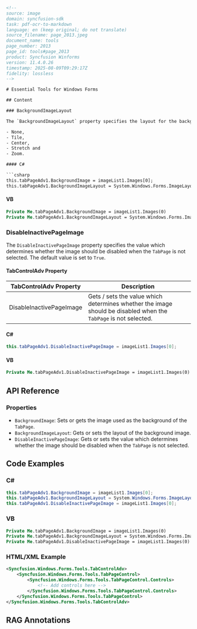 ```html
<!-- 
source: image
domain: syncfusion-sdk
task: pdf-ocr-to-markdown
language: en (keep original; do not translate)
source_filename: page_2013.jpeg
document_name: tools
page_number: 2013
page_id: tools#page_2013
product: Syncfusion Winforms
version: 11.4.0.26
timestamp: 2025-08-09T09:29:17Z
fidelity: lossless
-->

# Essential Tools for Windows Forms

## Content

### BackgroundImageLayout

The `BackgroundImageLayout` property specifies the layout for the background image when set. The options include:

- None,
- Tile,
- Center,
- Stretch and
- Zoom.

#### C#

```csharp
this.tabPageAdv1.BackgroundImage = imageList1.Images[0];
this.tabPageAdv1.BackgroundImageLayout = System.Windows.Forms.ImageLayout.Right;
```

#### VB

```vb
Private Me.tabPageAdv1.BackgroundImage = imageList1.Images(0)
Private Me.tabPageAdv1.BackgroundImageLayout = System.Windows.Forms.ImageLayout.Right
```

### DisableInactivePageImage

The `DisableInactivePageImage` property specifies the value which determines whether the image should be disabled when the `TabPage` is not selected. The default value is set to `True`.

#### TabControlAdv Property

| TabControlAdv Property       | Description                                                                 |
|------------------------------|----------------------------------------------------------------------------|
| DisableInactivePageImage     | Gets / sets the value which determines whether the image should be disabled when the `TabPage` is not selected. |

#### C#

```csharp
this.tabPageAdv1.DisableInactivePageImage = imageList1.Images[0];
```

#### VB

```vb
Private Me.tabPageAdv1.DisableInactivePageImage = imageList1.Images(0)
```

## API Reference

### Properties

- `BackgroundImage`: Sets or gets the image used as the background of the `TabPage`.
- `BackgroundImageLayout`: Gets or sets the layout of the background image.
- `DisableInactivePageImage`: Gets or sets the value which determines whether the image should be disabled when the `TabPage` is not selected.

## Code Examples

### C#

```csharp
this.tabPageAdv1.BackgroundImage = imageList1.Images[0];
this.tabPageAdv1.BackgroundImageLayout = System.Windows.Forms.ImageLayout.Right;
this.tabPageAdv1.DisableInactivePageImage = imageList1.Images[0];
```

### VB

```vb
Private Me.tabPageAdv1.BackgroundImage = imageList1.Images(0)
Private Me.tabPageAdv1.BackgroundImageLayout = System.Windows.Forms.ImageLayout.Right
Private Me.tabPageAdv1.DisableInactivePageImage = imageList1.Images(0)
```

### HTML/XML Example

```xml
<Syncfusion.Windows.Forms.Tools.TabControlAdv>
    <Syncfusion.Windows.Forms.Tools.TabPageControl>
        <Syncfusion.Windows.Forms.Tools.TabPageControl.Controls>
            <!-- Add controls here -->
        </Syncfusion.Windows.Forms.Tools.TabPageControl.Controls>
    </Syncfusion.Windows.Forms.Tools.TabPageControl>
</Syncfusion.Windows.Forms.Tools.TabControlAdv>
```

## RAG Annotations

<!-- tags: [syncfusion-sdk, windows-forms, tabcontroladv, backgroundimagelayout, disableinactivepageimage, version-11.4.0.26] keywords: [background image layout, tab page, disable inactive image, image list, right, stretch, zoom, center, tile, none] -->
```